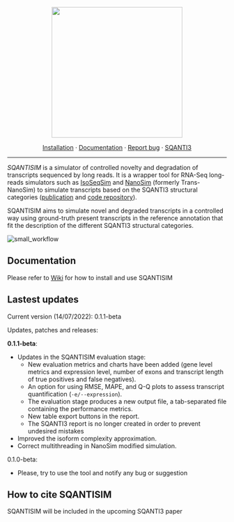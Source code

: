 <p align="center">
  <img src="https://github.com/jmestret/SQANTISIM/blob/main/docs/sqantisim_logo.png" alt="" width="300">
</p>

<p align="center">
  <a href="https://github.com/jmestret/SQANTISIM/wiki/Requirements-and-installation">Installation</a>
  ·
  <a href="https://github.com/jmestret/SQANTISIM/wiki">Documentation</a>
  ·
  <a href="https://github.com/jmestret/SQANTISIM/issues">Report bug</a>
  ·
  <a href="https://github.com/ConesaLab/SQANTI3">SQANTI3</a>
</p>

***

*SQANTISIM* is a simulator of controlled novelty and degradation of transcripts sequenced by long reads. It is a wrapper tool for RNA-Seq long-reads simulators such as [IsoSeqSim](https://github.com/yunhaowang/IsoSeqSim) and [NanoSim](https://github.com/bcgsc/NanoSim) (formerly Trans-NanoSim) to simulate transcripts based on the SQANTI3 structural categories ([publication](https://www.ncbi.nlm.nih.gov/pmc/articles/PMC5848618/) and [code repository](https://github.com/ConesaLab/SQANTI3)).

SQANTISIM aims to simulate novel and degraded transcripts in a controlled way using ground-truth present transcripts in the reference annotation that fit the description of the different SQANTI3 structural categories.

![small_workflow](https://github.com/jmestret/SQANTISIM/blob/main/docs/small_workflow.png)

## Documentation

Please refer to [Wiki](https://github.com/jmestret/SQANTISIM/wiki) for how to install and use SQANTISIM 

## Lastest updates

Current version (14/07/2022): 0.1.1-beta

Updates, patches and releases:

**0.1.1-beta**:
- Updates in the SQANTISIM evaluation stage:
	- New evaluation metrics and charts have been added  (gene level metrics and expression level, number of exons and transcript length of true positives and false negatives).
	- An option for using RMSE, MAPE, and Q-Q plots to assess transcript quantification (`-e/--expression`).
	- The evaluation stage produces a new output file, a tab-separated file containing the performance metrics.
	- New table export buttons in the report.
	- The SQANTI3 report is no longer created in order to prevent undesired mistakes 
- Improved the isoform complexity approximation.
- Correct multithreading in NanoSim modified simulation.

0.1.0-beta:
- Please, try to use the tool and notify any bug or suggestion

## How to cite SQANTISIM

SQANTISIM will be included in the upcoming SQANTI3 paper

